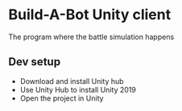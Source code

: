 # Build-A-Bot Unity client

The program where the battle simulation happens

## Dev setup
* Download and install Unity hub
* Use Unity Hub to install Unity 2019
* Open the project in Unity
